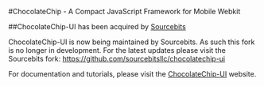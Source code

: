 #ChocolateChip - A Compact JavaScript Framework for Mobile Webkit

##ChocolateChip-UI has been acquired by [Sourcebits](http://sourcebits.com)

ChocolateChip-UI is now being maintained by Sourcebits. As such this fork is no longer in development. For the latest updates please visit the Sourcebits fork: https://github.com/sourcebitsllc/chocolatechip-ui

For documentation and tutorials, please visit the [ChocolateChip-UI](http://chocolatechip-ui.com) website.

